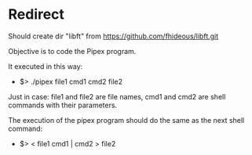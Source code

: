 # Redirect

Should create dir "libft" from 
https://github.com/fhideous/libft.git


Objective is to code the Pipex program.

It executed in this way:
* $> ./pipex file1 cmd1 cmd2 file2

Just in case: file1 and file2 are file names, cmd1 and cmd2 are shell commands with
their parameters.

The execution of the pipex program should do the same as the next shell command:
* $> < file1 cmd1 | cmd2 > file2
